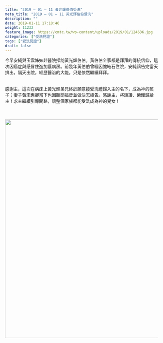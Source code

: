 ```yaml
---
title: "2019 – 01 – 11 黃光輝伯伯受洗"
meta_title: "2019 – 01 – 11 黃光輝伯伯受洗"
description: ""
date: 2019-01-11 17:10:46
weight: 11232
feature_image: https://cmtc.tw/wp-content/uploads/2019/01/124636.jpg
categories: ["受洗見證"]
tags: ["受洗見證"]
draft: false
---
```


今早安純與玉雲姊妹赴醫院探訪黃光輝伯伯。黃伯伯全家都是拜拜的傳統信仰，這次因癌症與感冒住進加護病房。前幾年黃伯伯曾經因膽結石住院，安純禱告完當天排出，隔天出院，經歷醫治的大能，只是依然繼續拜拜。<br />
<br />
<br />
感謝主，這次在病床上黃光輝弟兄終於願意接受洗禮歸入主的名下，成為神的孩子；妻子黃宋惠卿當下也因聽聞福音並做決志禱告。感謝主，將頌讚、榮耀歸給主！求主繼續引導開路，讓整個家族都能受洗成為神的兒女！<br />
<br />
&nbsp;<br />
<br />
<img class="size-full wp-image-11251 aligncenter" src="https://cmtc.tw/wp-content/uploads/2019/01/124635.jpg" alt="" width="960" height="719" /><br />
<br />
&nbsp;
        
